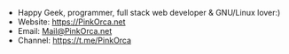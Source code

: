 - Happy Geek, programmer, full stack web developer & GNU/Linux lover:)
- Website:   https://PinkOrca.net
- Email:     Mail@PinkOrca.net
- Channel: https://t.me/PinkOrca
